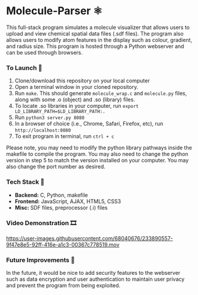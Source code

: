 # Molecule-Parser ⚛

This full-stack program simulates a molecule visualizer that allows users to upload and view chemical spatial data files (.sdf files). The program also allows users to modify atom features in the display such as colour, gradient, and radius size. This program is hosted through a Python webserver and can be used through browsers.

### To Launch 🚀

1. Clone/download this repository on your local computer
2. Open a terminal window in your cloned repository.
3. Run ```make```. This should generate ```molecule_wrap.c``` and ```molecule.py``` files, along with some .o (object) and .so (library) files.
4. To locate .so libraries in your computer, run ```export LD_LIBRARY_PATH=$LD_LIBRARY_PATH:.```
5. Run ```python3 server.py 8080```
6. In a browser of choice (i.e., Chrome, Safari, Firefox, etc), run ```http://localhost:8080```
7. To exit program in terminal, run ```ctrl + c```

Please note, you may need to modify the python library pathways inside the makefile to compile the program. You may also need to change the python version in step 5 to match the version installed on your computer. You may also change the port number as desired.

### Tech Stack 🧮
- **Backend:** C, Python, makefile
- **Frontend:** JavaScript, AJAX, HTML5, CSS3
- **Misc:** SDF files, preprocessor (.i) files

### Video Demonstration 🎞

https://user-images.githubusercontent.com/68040676/233890557-9f47e8e5-92ff-416e-a1c3-00367c778519.mov

### Future Improvements 🔮
In the future, it would be nice to add security features to the webserver such as data encryption and user authentication to maintain user privacy and prevent the program from being exploited.
